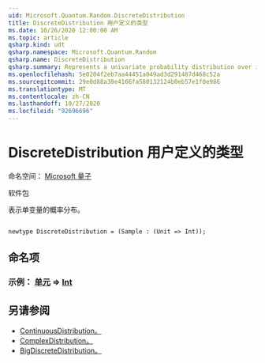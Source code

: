 ```yaml
---
uid: Microsoft.Quantum.Random.DiscreteDistribution
title: DiscreteDistribution 用户定义的类型
ms.date: 10/26/2020 12:00:00 AM
ms.topic: article
qsharp.kind: udt
qsharp.namespace: Microsoft.Quantum.Random
qsharp.name: DiscreteDistribution
qsharp.summary: Represents a univariate probability distribution over integers.
ms.openlocfilehash: 5e0204f2eb7aa44451a049ad3d291487d468c52a
ms.sourcegitcommit: 29e0d88a30e4166fa580132124b0eb57e1f0e986
ms.translationtype: MT
ms.contentlocale: zh-CN
ms.lasthandoff: 10/27/2020
ms.locfileid: "92696696"
---
```

# <a name="discretedistribution-user-defined-type"></a>DiscreteDistribution 用户定义的类型

命名空间： [Microsoft 量子](xref:Microsoft.Quantum.Random)

软件包 [](https://nuget.org/packages/)


表示单变量的概率分布。

```qsharp

newtype DiscreteDistribution = (Sample : (Unit => Int));
```



## <a name="named-items"></a>命名项

### <a name="sample--unit--int"></a>示例： [单元](xref:microsoft.quantum.lang-ref.unit) => [Int](xref:microsoft.quantum.lang-ref.int) 



## <a name="see-also"></a>另请参阅

- [ContinuousDistribution。](xref:Microsoft.Quantum.Random.ContinuousDistribution)
- [ComplexDistribution。](xref:Microsoft.Quantum.Random.ComplexDistribution)
- [BigDiscreteDistribution。](xref:Microsoft.Quantum.Random.BigDiscreteDistribution)